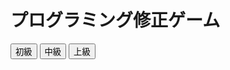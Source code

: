 <!DOCTYPE html>
<html>
<head>
    <title>プログラミング修正ゲーム</title>
    <link rel="stylesheet" type="text/css" href="styles.css">
</head>
<body>
    <div id="game-container">
        <h1>プログラミング修正ゲーム</h1>
        <div id="level-selection">
            <button onclick="startGame('beginner')">初級</button>
            <button onclick="startGame('intermediate')">中級</button>
            <button onclick="startGame('advanced')">上級</button>
        </div>
        <div id="game-area" style="display:none;">
            <div id="code-editor"></div>
            <button id="submit-button">修正を提出</button>
            <div id="feedback"></div>
        </div>
    </div>
    <script src="https://cdnjs.cloudflare.com/ajax/libs/ace/1.4.12/ace.js"></script>
    <script src="app.js"></script>
<style>
/* styles.css */
body {
    font-family: Arial, sans-serif;
}

#game-container {
    text-align: center;
    margin-top: 50px;
}

#level-selection button {
    margin: 5px;
    padding: 10px 20px;
    font-size: 16px;
}

#game-area {
    margin-top: 20px;
}

#code-editor {
    width: 80%;
    height: 300px;
    margin: 0 auto;
    border: 1px solid #000;
}

#submit-button {
    margin-top: 20px;
    padding: 10px 20px;
    font-size: 16px;
}
</style>
</body>
</html>
